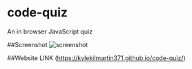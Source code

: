 # code-quiz
An in browser JavaScript quiz

##Screenshot
![screenshot](./code-quiz/jpg)

##Website
LINK (https://kylekilmartin371.github.io/code-quiz/)